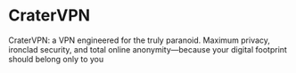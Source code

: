 # CraterVPN
CraterVPN: a VPN engineered for the truly paranoid. Maximum privacy, ironclad security, and total online anonymity—because your digital footprint should belong only to you

